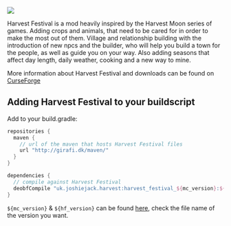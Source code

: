 ![](src/main/resources/assets/harvestfestival/logo.png)

Harvest Festival is a mod heavily inspired by the Harvest Moon series of games. 
Adding crops and animals, that need to be cared for in order to make the most out of them. 
Village and relationship building with the introduction of new npcs and the builder, 
who will help you build a town for the people, as well as guide you on your way. 
Also adding seasons that affect day length, daily weather, cooking and a new way to mine.

More information about Harvest Festival and downloads can be found on [CurseForge](https://minecraft.curseforge.com/projects/harvest-festival)


Adding Harvest Festival to your buildscript
---
Add to your build.gradle:
```gradle
repositories {
  maven {
    // url of the maven that hosts Harvest Festival files
    url "http://girafi.dk/maven/"
  }
}

dependencies {
  // compile against Harvest Festival
  deobfCompile "uk.joshiejack.harvest:harvest_festival_${mc_version}:${mc_version}-${hf_version}"
}
```

`${mc_version}` & `${hf_version}` can be found [here](http://girafi.dk/maven/uk/joshiejack/harvest/), check the file name of the version you want.